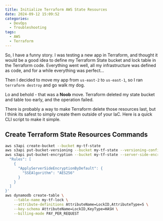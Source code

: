 ```yaml
---
title: Initialize Terraform AWS State Resources
date: 2024-09-12 15:09:52
categories:
  - DevOps
  - Troubleshooting
tags:
  - AWS
  - Terraform
---
```


So, I have a funny story. I was testing a new app in Terraform, and thought it would be a good idea to define my Terraform State bucket and lock table in the Terraform code. Everything went well, all my infrastructure was defined as code, and for a while everything was perfect...

<!-- more -->

Then I decided to move my app from `us-east-2` to `us-east-1`, so I ran `terraform destroy` and go walk my dog.

Lo and behold - that was a **Noob** move. Terraform deleted my state bucket and table too early, and the operation failed.

There is probably a way to make Terraform delete those resources last, but I think its safest to simply create them outside of your IaC. Here is a quick CLI script to make it simple.

## Create Terraform State Resources Commands

```bash
aws s3api create-bucket --bucket my-tf-state
aws s3api put-bucket-versioning --bucket my-tf-state --versioning-configuration Status=Enabled
aws s3api put-bucket-encryption --bucket my-tf-state --server-side-encryption-configuration '{
  "Rules": [
    {
      "ApplyServerSideEncryptionByDefault": {
        "SSEAlgorithm": "AES256"
      }
    }
  ]
}'
aws dynamodb create-table \
    --table-name my-tf-lock \
    --attribute-definitions AttributeName=LockID,AttributeType=S \
    --key-schema AttributeName=LockID,KeyType=HASH \
    --billing-mode PAY_PER_REQUEST
```
